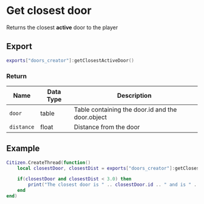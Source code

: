 # Get closest door

Returns the closest **active** door to the player

## Export

```lua
exports["doors_creator"]:getClosestActiveDoor()
```

### Return

| Name       | Data Type | Description                                      |
| ---------- | --------- | ------------------------------------------------ |
| `door`     | table     | Table containing the door.id and the door.object |
| `distance` | float     | Distance from the door                           |

## Example

```lua
Citizen.CreateThread(function() 
    local closestDoor, closestDist = exports["doors_creator"]:getClosestActiveDoor()

    if(closestDoor and closestDist < 3.0) then
        print("The closest door is " .. closestDoor.id .. " and is " .. closestDist .. " meters away")
    end
end)
```
